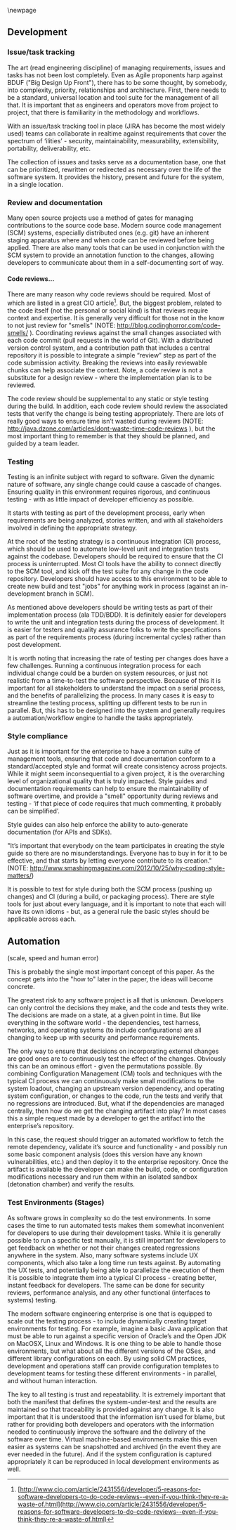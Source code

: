 \newpage

## Development

### Issue/task tracking

The art (read engineering discipline) of managing requirements, issues and tasks has not been lost completely.  Even as Agile proponents harp against BDUF ("Big Design Up Front"), there has to be some thought, by somebody, into complexity, priority, relationships and architecture.  First, there needs to be a standard, universal location and tool suite for the management of all that.  It is important that as engineers and operators move from project to project, that there is familiarity in the methodology and workflows.

With an issue/task tracking tool in place (JIRA has become the most widely used) teams can collaborate in realtime against requirements that cover the spectrum of ‘ilities’ - security, maintainability, measurability, extensibility, portability, deliverability, etc.

The collection of issues and tasks serve as a documentation base, one that can be prioritized, rewritten or redirected as necessary over the life of the software system.  It provides the history, present and future for the system, in a single location.

### Review and documentation

Many open source projects use a method of gates for managing contributions to the source code base.  Modern source code management (SCM) systems, especially distributed ones (e.g. git) have an inherent staging apparatus where and when code can be reviewed before being applied.  There are also many tools that can be used in conjunction with the SCM system to provide an annotation function to the changes, allowing developers to communicate about them in a self-documenting sort of way.

#### Code reviews...

There are many reason why code reviews should be required.  Most of which are listed in a great CIO article[^dev1].  But, the biggest problem, related to the code itself (not the personal or social kind) is that reviews require context and expertise.  It is generally very difficult for those not in the know to not just review for "smells" (NOTE:  http://blog.codinghorror.com/code-smells/ ).  Coordinating reviews against the small changes associated with each code commit (pull requests in the world of Git).  With a distributed version control system, and a contribution path that includes a central repository it is possible to integrate a simple “review” step as part of the code submission activity.  Breaking the reviews into easily reviewable chunks can help associate the context.  Note, a code review is not a substitute for a design review - where the implementation plan is to be reviewed.

The code review should be supplemental to any static or style testing during the build.  In addition, each code review should review the associated tests that verify the change is being testing appropriately.  There are lots of really good ways to ensure time isn’t wasted during reviews (NOTE:  http://java.dzone.com/articles/dont-waste-time-code-reviews ), but the most important thing to remember is that they should be planned, and guided by a team leader.

### Testing

Testing is an infinite subject with regard to software.  Given the dynamic nature of software, any single change could cause a cascade of changes.  Ensuring quality in this environment requires rigorous, and continuous testing - with as little impact of developer efficiency as possible.

It starts with testing as part of the development process, early when requirements are being analyzed, stories written, and with all stakeholders involved in defining the appropriate strategy.

At the root of the testing strategy is a continuous integration (CI) process, which should be used to automate low-level unit and integration tests against the codebase.  Developers should be required to ensure that the CI process is uninterrupted.  Most CI tools have the ability to connect directly to the SCM tool, and kick off the test suite for any change in the code repository.  Developers should have access to this environment to be able to create new build and test "jobs" for anything work in process (against an in-development branch in SCM).

As mentioned above developers should be writing tests as part of their implementation process (ala TDD/BDD).  It is definitely easier for developers to write the unit and integration tests during the process of development.  It is easier for testers and quality assurance folks to write the specifications as part of the requirements process (during incremental cycles) rather than post development.

It is worth noting that increasing the rate of testing per changes does have a few challenges.  Running a continuous integration process for each individual change could be a burden on system resources, or just not realistic from a time-to-test the software perspective.  Because of this it is important for all stakeholders to understand the impact on a serial process, and the benefits of parallelizing the process.  In many cases it is easy to streamline the testing process, splitting up different tests to be run in parallel.  But, this has to be designed into the system and generally requires a automation/workflow engine to handle the tasks appropriately.

### Style compliance

Just as it is important for the enterprise to have a common suite of management tools, ensuring that code and documentation conform to a standard/accepted style and format will create consistency across projects.  While it might seem inconsequential to a given project, it is the overarching level of organizational quality that is truly impacted.  Style guides and documentation requirements can help to ensure the maintainability of software overtime, and provide a "smell" opportunity during reviews and testing - ‘if that piece of code requires that much commenting, it probably can be simplified’.

Style guides can also help enforce the ability to auto-generate documentation (for APIs and SDKs).

"It’s important that everybody on the team participates in creating the style guide so there are no misunderstandings. Everyone has to buy in for it to be effective, and that starts by letting everyone contribute to its creation." (NOTE:  http://www.smashingmagazine.com/2012/10/25/why-coding-style-matters/)

It is possible to test for style during both the SCM process (pushing up changes) and CI (during a build, or packaging process).  There are style tools for just about every language, and it is important to note that each will have its own idioms - but, as a general rule the basic styles should be applicable across each.

## Automation

(scale, speed and human error)

This is probably the single most important concept of this paper.  As the concept gets into the "how to" later in the paper, the ideas will become concrete.

The greatest risk to any software project is all that is unknown.  Developers can only control the decisions they make, and the code and tests they write.  The decisions are made on a state, at a given point in time.  But like everything in the software world - the dependencies, test harness, networks, and operating systems (to include configurations) are all changing to keep up with security and performance requirements.

The only way to ensure that decisions on incorporating external changes are good ones are to continuously test the effect of the changes.  Obviously this can be an ominous effort - given the permutations possible.  By combining Configuration Management (CM) tools and techniques with the typical CI process we can continuously make small modifications to the system loadout, changing an upstream version dependency, and operating system configuration, or changes to the code, run the tests and verify that no regressions are introduced.  But, what if the dependencies are managed centrally, then how do we get the changing artifact into play?  In most cases this a simple request made by a developer to get the artifact into the enterprise’s repository.

In this case, the request should trigger an automated workflow to fetch the remote dependency, validate it’s source and functionality - and possibly run some basic component analysis (does this version have any known vulnerabilities, etc.) and then deploy it to the enterprise repository.  Once the artifact is available the developer can make the build, code, or configuration modifications necessary and run them within an isolated sandbox (detonation chamber) and verify the results.

### Test Environments (Stages)

As software grows in complexity so do the test environments.  In some cases the time to run automated tests makes them somewhat inconvenient for developers to use during their development tasks.  While it is generally possible to run a specific test manually, it is still important for developers to get feedback on whether or not their changes created regressions anywhere in the system.  Also, many software systems include UX components, which also take a long time run tests against.  By automating the UX tests, and potentially being able to parallelize the execution of them it is possible to integrate them into a typical CI process - creating better, instant feedback for developers.  The same can be done for security reviews, performance analysis, and any other functional (interfaces to systems) testing.

The modern software engineering enterprise is one that is equipped to scale out the testing process - to include dynamically creating target environments for testing.  For example, imagine a basic Java application that must be able to run against a specific version of Oracle’s and the Open JDK on MacOSX, Linux and Windows.  It is one thing to be able to handle those environments, but what about all the different versions of the OSes, and different library configurations on each.  By using solid CM practices, development and operations staff can provide configuration templates to development teams for testing these different environments - in parallel, and without human interaction.

The key to all testing is trust and repeatability.  It is extremely important that both the manifest that defines the system-under-test and the results are maintained so that traceability is provided against any change.  It is also important that it is understood that the information isn’t used for blame, but rather for providing both developers and operators with the information needed to continuously improve the software and the delivery of the software over time.  Virtual machine-based environments make this even easier as systems can be snapshotted and archived (in the event they are ever needed in the future).  And if the system configuration is captured appropriately it can be reproduced in local development environments as well.

[^dev1]:[http://www.cio.com/article/2431556/developer/5-reasons-for-software-developers-to-do-code-reviews--even-if-you-think-they-re-a-waste-of.html](http://www.cio.com/article/2431556/developer/5-reasons-for-software-developers-to-do-code-reviews--even-if-you-think-they-re-a-waste-of.html)
